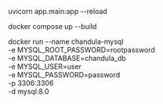uvicorn app.main:app --reload

docker compose up --build

docker run --name chandula-mysql \
  -e MYSQL_ROOT_PASSWORD=rootpassword \
  -e MYSQL_DATABASE=chandula_db \
  -e MYSQL_USER=user \
  -e MYSQL_PASSWORD=password \
  -p 3306:3306 \
  -d mysql:8.0
